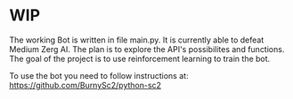 # WIP

The working Bot is written in file main.py.
It is currently able to defeat Medium Zerg AI.
The plan is to explore the API's possibilites and functions.
The goal of the project is to use reinforcement learning to train the bot.

To use the bot you need to follow instructions at:
https://github.com/BurnySc2/python-sc2
